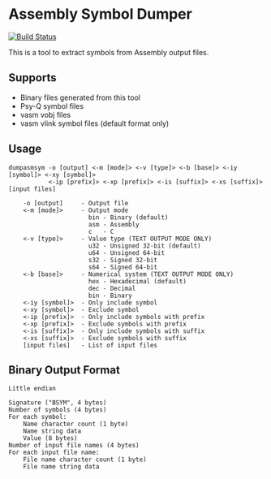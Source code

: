 # Assembly Symbol Dumper
[![Build Status](https://github.com/devon-artmeier/dumpasmsym/actions/workflows/cmake-multi-platform.yml/badge.svg)](https://github.com/devon-artmeier/dumpasmsym/actions/workflows/cmake-multi-platform.yml)

This is a tool to extract symbols from Assembly output files.

## Supports

* Binary files generated from this tool
* Psy-Q symbol files
* vasm vobj files
* vasm vlink symbol files (default format only)

## Usage

    dumpasmsym -o [output] <-m [mode]> <-v [type]> <-b [base]> <-iy [symbol]> <-xy [symbol]>
               <-ip [prefix]> <-xp [prefix]> <-is [suffix]> <-xs [suffix]> [input files]
    
        -o [output]     - Output file
        <-m [mode]>     - Output mode
                          bin - Binary (default)
                          asm - Assembly
                          c   - C
        <-v [type]>     - Value type (TEXT OUTPUT MODE ONLY)
                          u32 - Unsigned 32-bit (default)
                          u64 - Unsigned 64-bit
                          s32 - Signed 32-bit
                          s64 - Signed 64-bit
        <-b [base]>     - Numerical system (TEXT OUTPUT MODE ONLY)
                          hex - Hexadecimal (default)
                          dec - Decimal
                          bin - Binary
        <-iy [symbol]>  - Only include symbol
        <-xy [symbol]>  - Exclude symbol
        <-ip [prefix]>  - Only include symbols with prefix
        <-xp [prefix]>  - Exclude symbols with prefix
        <-is [suffix]>  - Only include symbols with suffix
        <-xs [suffix]>  - Exclude symbols with suffix
        [input files]   - List of input files

## Binary Output Format

    Little endian
    
    Signature ("BSYM", 4 bytes)
    Number of symbols (4 bytes)
    For each symbol:
        Name character count (1 byte)
        Name string data
        Value (8 bytes)
    Number of input file names (4 bytes)
    For each input file name:
        File name character count (1 byte)
        File name string data
